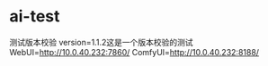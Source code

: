 # ai-test
测试版本校验 version=1.1.2这是一个版本校验的测试
WebUI=http://10.0.40.232:7860/
ComfyUI=http://10.0.40.232:8188/
